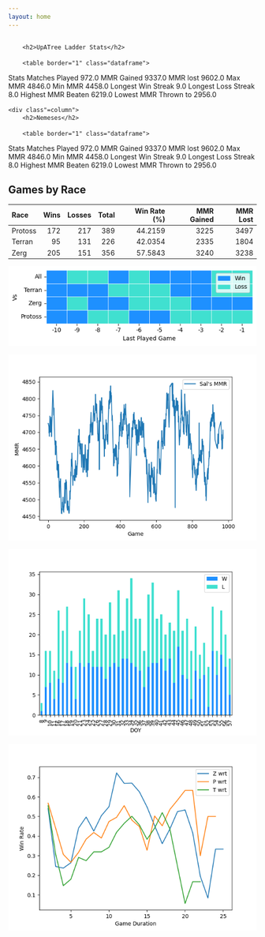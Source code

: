 ```yaml
---
layout: home
---
```


<div class="row">
    <div class="column">

        <h2>UpATree Ladder Stats</h2>

        <table border="1" class="dataframe">
  <thead>
    <tr style="text-align: right;">
      <th></th>
      <th>Stats</th>
    </tr>
  </thead>
  <tbody>
    <tr>
      <th>Matches Played</th>
      <td>972.0</td>
    </tr>
    <tr>
      <th>MMR Gained</th>
      <td>9337.0</td>
    </tr>
    <tr>
      <th>MMR lost</th>
      <td>9602.0</td>
    </tr>
    <tr>
      <th>Max MMR</th>
      <td>4846.0</td>
    </tr>
    <tr>
      <th>Min MMR</th>
      <td>4458.0</td>
    </tr>
    <tr>
      <th>Longest Win Streak</th>
      <td>9.0</td>
    </tr>
    <tr>
      <th>Longest Loss Streak</th>
      <td>8.0</td>
    </tr>
    <tr>
      <th>Highest MMR Beaten</th>
      <td>6219.0</td>
    </tr>
    <tr>
      <th>Lowest MMR Thrown to</th>
      <td>2956.0</td>
    </tr>
  </tbody>
</table>
    </div>

    <div class"=column">
        <h2>Nemeses</h2>

        <table border="1" class="dataframe">
  <thead>
    <tr style="text-align: right;">
      <th></th>
      <th>Stats</th>
    </tr>
  </thead>
  <tbody>
    <tr>
      <th>Matches Played</th>
      <td>972.0</td>
    </tr>
    <tr>
      <th>MMR Gained</th>
      <td>9337.0</td>
    </tr>
    <tr>
      <th>MMR lost</th>
      <td>9602.0</td>
    </tr>
    <tr>
      <th>Max MMR</th>
      <td>4846.0</td>
    </tr>
    <tr>
      <th>Min MMR</th>
      <td>4458.0</td>
    </tr>
    <tr>
      <th>Longest Win Streak</th>
      <td>9.0</td>
    </tr>
    <tr>
      <th>Longest Loss Streak</th>
      <td>8.0</td>
    </tr>
    <tr>
      <th>Highest MMR Beaten</th>
      <td>6219.0</td>
    </tr>
    <tr>
      <th>Lowest MMR Thrown to</th>
      <td>2956.0</td>
    </tr>
  </tbody>
</table>
    </div>
</div>

## Games by Race

| Race    |   Wins |   Losses |   Total |   Win Rate (%) |   MMR Gained |   MMR Lost |
|:--------|-------:|---------:|--------:|---------------:|-------------:|-----------:|
| Protoss |    172 |      217 |     389 |        44.2159 |         3225 |       3497 |
| Terran  |     95 |      131 |     226 |        42.0354 |         2335 |       1804 |
| Zerg    |    205 |      151 |     356 |        57.5843 |         3240 |       3238 |

![Games by Race](./assets/gm_hist.png)

![Sal's MMR](./assets/MMR.png)

![Daily Stats](./assets/daily.png)

![Win Rate vs Time](./assets/r_wrt.png)

